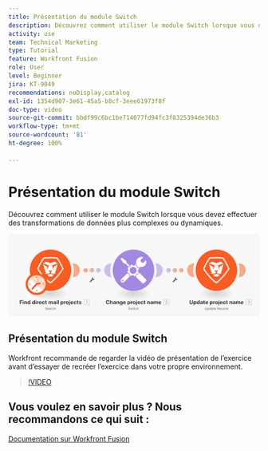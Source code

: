 ```yaml
---
title: Présentation du module Switch
description: Découvrez comment utiliser le module Switch lorsque vous devez effectuer des transformations de données plus complexes ou dynamiques dans  [!DNL Adobe Workfront Fusion].
activity: use
team: Technical Marketing
type: Tutorial
feature: Workfront Fusion
role: User
level: Beginner
jira: KT-9049
recommendations: noDisplay,catalog
exl-id: 1354d907-3e61-45a5-b8cf-3eee61973f8f
doc-type: video
source-git-commit: bbdf99c6bc1be714077fd94fc3f8325394de36b3
workflow-type: tm+mt
source-wordcount: '81'
ht-degree: 100%

---
```


# Présentation du module Switch

Découvrez comment utiliser le module Switch lorsque vous devez effectuer des transformations de données plus complexes ou dynamiques.

![Image montrant l’utilisation du module Switch](assets/beyond-basic-modules-4.png)

## Présentation du module Switch

Workfront recommande de regarder la vidéo de présentation de l’exercice avant d’essayer de recréer l’exercice dans votre propre environnement.

>[!VIDEO](https://video.tv.adobe.com/v/3417933/?quality=12&learn=on&enablevpops=1&captions=fre_fr)



## Vous voulez en savoir plus ? Nous recommandons ce qui suit :

[Documentation sur Workfront Fusion](https://experienceleague.adobe.com/fr/docs/workfront-fusion/using/get-started-with-fusion/understand-workfront-fusion/workfront-fusion-overview)
